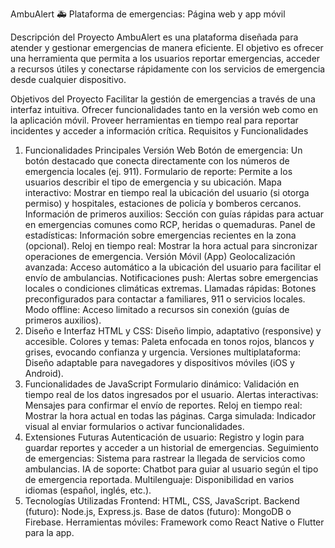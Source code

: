 AmbuAlert 🚑
Plataforma de emergencias: Página web y app móvil

Descripción del Proyecto
AmbuAlert es una plataforma diseñada para atender y gestionar emergencias de manera eficiente. El objetivo es ofrecer una herramienta que permita a los usuarios reportar emergencias, acceder a recursos útiles y conectarse rápidamente con los servicios de emergencia desde cualquier dispositivo.

Objetivos del Proyecto
Facilitar la gestión de emergencias a través de una interfaz intuitiva.
Ofrecer funcionalidades tanto en la versión web como en la aplicación móvil.
Proveer herramientas en tiempo real para reportar incidentes y acceder a información crítica.
Requisitos y Funcionalidades
1. Funcionalidades Principales
Versión Web
Botón de emergencia: Un botón destacado que conecta directamente con los números de emergencia locales (ej. 911).
Formulario de reporte: Permite a los usuarios describir el tipo de emergencia y su ubicación.
Mapa interactivo: Mostrar en tiempo real la ubicación del usuario (si otorga permiso) y hospitales, estaciones de policía y bomberos cercanos.
Información de primeros auxilios: Sección con guías rápidas para actuar en emergencias comunes como RCP, heridas o quemaduras.
Panel de estadísticas: Información sobre emergencias recientes en la zona (opcional).
Reloj en tiempo real: Mostrar la hora actual para sincronizar operaciones de emergencia.
Versión Móvil (App)
Geolocalización avanzada: Acceso automático a la ubicación del usuario para facilitar el envío de ambulancias.
Notificaciones push: Alertas sobre emergencias locales o condiciones climáticas extremas.
Llamadas rápidas: Botones preconfigurados para contactar a familiares, 911 o servicios locales.
Modo offline: Acceso limitado a recursos sin conexión (guías de primeros auxilios).
2. Diseño e Interfaz
HTML y CSS: Diseño limpio, adaptativo (responsive) y accesible.
Colores y temas: Paleta enfocada en tonos rojos, blancos y grises, evocando confianza y urgencia.
Versiones multiplataforma: Diseño adaptable para navegadores y dispositivos móviles (iOS y Android).
3. Funcionalidades de JavaScript
Formulario dinámico: Validación en tiempo real de los datos ingresados por el usuario.
Alertas interactivas: Mensajes para confirmar el envío de reportes.
Reloj en tiempo real: Mostrar la hora actual en todas las páginas.
Carga simulada: Indicador visual al enviar formularios o activar funcionalidades.
4. Extensiones Futuras
Autenticación de usuario: Registro y login para guardar reportes y acceder a un historial de emergencias.
Seguimiento de emergencias: Sistema para rastrear la llegada de servicios como ambulancias.
IA de soporte: Chatbot para guiar al usuario según el tipo de emergencia reportada.
Multilenguaje: Disponibilidad en varios idiomas (español, inglés, etc.).
5. Tecnologías Utilizadas
Frontend: HTML, CSS, JavaScript.
Backend (futuro): Node.js, Express.js.
Base de datos (futuro): MongoDB o Firebase.
Herramientas móviles: Framework como React Native o Flutter para la app.
